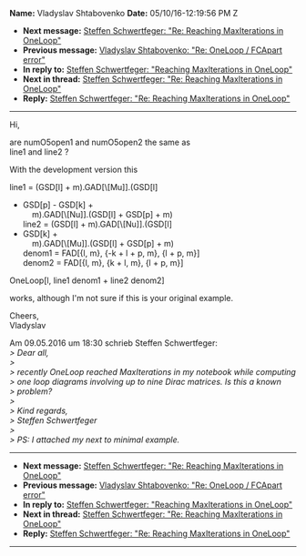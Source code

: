 **Name:** Vladyslav Shtabovenko
**Date:** 05/10/16-12:19:56 PM Z

  - **Next message:** [Steffen Schwertfeger: "Re: Reaching MaxIterations
    in OneLoop"](1065.html)
  - **Previous message:** [Vladyslav Shtabovenko: "Re: OneLoop / FCApart
    error"](1063.html)
  - **In reply to:** [Steffen Schwertfeger: "Reaching MaxIterations in
    OneLoop"](1061.html)
  - **Next in thread:** [Steffen Schwertfeger: "Re: Reaching
    MaxIterations in OneLoop"](1065.html)
  - **Reply:** [Steffen Schwertfeger: "Re: Reaching MaxIterations in
    OneLoop"](1065.html)

-----

Hi,  

are numO5open1 and numO5open2 the same as  
line1 and line2 ?  

With the development version this  
 
line1 = (GSD[l] + m).GAD[\\[Mu]].(GSD[l]
+ GSD[p] - GSD[k] +  
    m).GAD[\\[Nu]].(GSD[l] + GSD[p] +
m)  
line2 = (GSD[l] + m).GAD[\\[Nu]].(GSD[l]
+ GSD[k] +  
    m).GAD[\\[Mu]].(GSD[l] + GSD[p] +
m)  
denom1 = FAD[{l, m}, {-k + l + p, m}, {l + p, m}]  
denom2 = FAD[{l, m}, {k + l, m}, {l + p, m}]  

OneLoop[l, line1 denom1 + line2 denom2]  

works, although I'm not sure if this is your original example.  

Cheers,  
Vladyslav  

Am 09.05.2016 um 18:30 schrieb Steffen Schwertfeger:  
*\> Dear all,*  
*\>*  
*\> recently OneLoop reached MaxIterations in my notebook while
computing*  
*\> one loop diagrams involving up to nine Dirac matrices. Is this a
known*  
*\> problem?*  
*\>*  
*\> Kind regards,*  
*\> Steffen Schwertfeger*  
*\>*  
*\> PS: I attached my next to minimal example.*  

-----

  - **Next message:** [Steffen Schwertfeger: "Re: Reaching MaxIterations
    in OneLoop"](1065.html)
  - **Previous message:** [Vladyslav Shtabovenko: "Re: OneLoop / FCApart
    error"](1063.html)
  - **In reply to:** [Steffen Schwertfeger: "Reaching MaxIterations in
    OneLoop"](1061.html)
  - **Next in thread:** [Steffen Schwertfeger: "Re: Reaching
    MaxIterations in OneLoop"](1065.html)
  - **Reply:** [Steffen Schwertfeger: "Re: Reaching MaxIterations in
    OneLoop"](1065.html)

-----

